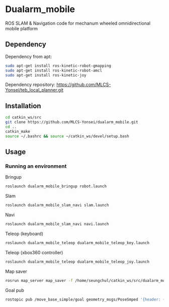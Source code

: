 # Dualarm_mobile
ROS SLAM &amp; Navigation code for mechanum wheeled omnidirectional mobile platform

## Dependency
Dependency from apt:
```bash
sudo apt-get install ros-kinetic-robot-gmapping
sudo apt-get install ros-kinetic-robot-amcl
sudo apt-get install ros-kinetic-joy
```
Dependency repository:
https://github.com/MLCS-Yonsei/teb_local_planner.git

## Installation
```bash
cd catkin_ws/src
git clone https://github.com/MLCS-Yonsei/dualarm_mobile.git
cd ..
catkin_make
source ~/.bashrc && source ~/catkin_ws/devel/setup.bash
```

## Usage

### Running an environment
Bringup
```bash
roslaunch dualarm_mobile_bringup robot.launch
```

Slam
```bash
roslaunch dualarm_mobile_slam_navi slam.launch
```

Navi
```bash
roslaunch dualarm_mobile_slam_navi navi.launch
```

Teleop (keyboard)
```bash
roslaunch dualarm_mobile_teleop dualarm_mobile_teleop_key.launch
```
Teleop (xbox360 controller)
```bash
roslaunch dualarm_mobile_teleop dualarm_mobile_teleop_joy.launch
```

Map saver
```bash
rosrun map_server map_saver -f /home/seungchul/catkin_ws/src/dualarm_mobile/dualarm_mobile_slam_navi/maps/map
```

Goal pub
```bash
rostopic pub /move_base_simple/goal geometry_msgs/PoseSmped '{header: {stamp: now, frame_id: "map"}, pose: {position: {x: 1.1, y: 7.9, z: 0.0}, orientation: {z: -0.1, w: 1.0}}}'
```
